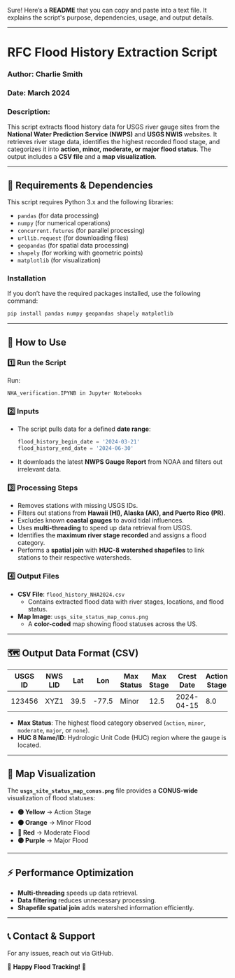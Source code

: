 Sure! Here’s a **README** that you can copy and paste into a text file. It explains the script's purpose, dependencies, usage, and output details.

---

# **RFC Flood History Extraction Script**  

### **Author:** Charlie Smith  
### **Date:** March 2024  
### **Description:**  
This script extracts flood history data for USGS river gauge sites from the **National Water Prediction Service (NWPS)** and **USGS NWIS** websites. It retrieves river stage data, identifies the highest recorded flood stage, and categorizes it into **action, minor, moderate, or major flood status**. The output includes a **CSV file** and a **map visualization**.

---

## **🔧 Requirements & Dependencies**  

This script requires Python 3.x and the following libraries:  

- `pandas` (for data processing)  
- `numpy` (for numerical operations)  
- `concurrent.futures` (for parallel processing)  
- `urllib.request` (for downloading files)  
- `geopandas` (for spatial data processing)  
- `shapely` (for working with geometric points)  
- `matplotlib` (for visualization)  

### **Installation**  
If you don’t have the required packages installed, use the following command:  
```bash
pip install pandas numpy geopandas shapely matplotlib
```

---

## **📌 How to Use**  

### **1️⃣ Run the Script**  
Run:  
```
NHA_verification.IPYNB in Jupyter Notebooks
```

### **2️⃣ Inputs**  
- The script pulls data for a defined **date range**:
  ```python
  flood_history_begin_date = '2024-03-21'
  flood_history_end_date = '2024-06-30'
  ```
- It downloads the latest **NWPS Gauge Report** from NOAA and filters out irrelevant data.

### **3️⃣ Processing Steps**  
- Removes stations with missing USGS IDs.  
- Filters out stations from **Hawaii (HI), Alaska (AK), and Puerto Rico (PR)**.  
- Excludes known **coastal gauges** to avoid tidal influences.  
- Uses **multi-threading** to speed up data retrieval from USGS.  
- Identifies the **maximum river stage recorded** and assigns a flood category.  
- Performs a **spatial join** with **HUC-8 watershed shapefiles** to link stations to their respective watersheds.  

### **4️⃣ Output Files**  
- **CSV File**: `flood_history_NHA2024.csv`  
  - Contains extracted flood data with river stages, locations, and flood status.  
- **Map Image**: `usgs_site_status_map_conus.png`  
  - A **color-coded** map showing flood statuses across the US.  

---

## **🗺️ Output Data Format (CSV)**  

| USGS ID | NWS LID | Lat | Lon | Max Status | Max Stage | Crest Date | Action Stage | Minor Stage | Moderate Stage | Major Stage | HUC 8 Name | HUC 8 ID |
|---------|--------|-----|-----|------------|----------|------------|--------------|-------------|---------------|------------|------------|-----------|
| 123456  | XYZ1   | 39.5 | -77.5 | Minor | 12.5 | 2024-04-15 | 8.0 | 10.0 | 15.0 | 18.0 | Potomac River | 207001 |

- **Max Status**: The highest flood category observed (`action`, `minor`, `moderate`, `major`, or `none`).  
- **HUC 8 Name/ID**: Hydrologic Unit Code (HUC) region where the gauge is located.  

---

## **📍 Map Visualization**  
The **`usgs_site_status_map_conus.png`** file provides a **CONUS-wide** visualization of flood statuses:  

- **🟡 Yellow** → Action Stage  
- **🟠 Orange** → Minor Flood  
- **🔴 Red** → Moderate Flood  
- **🟣 Purple** → Major Flood  

---

## **⚡ Performance Optimization**
- **Multi-threading** speeds up data retrieval.  
- **Data filtering** reduces unnecessary processing.  
- **Shapefile spatial join** adds watershed information efficiently.  

---

## **📞 Contact & Support**  
For any issues, reach out via GitHub.

🚀 **Happy Flood Tracking!** 🌊
